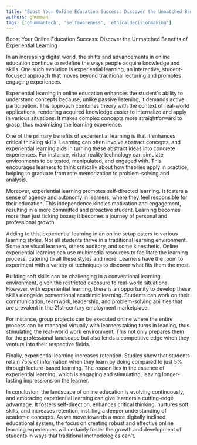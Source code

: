 ```yaml
---
title: "Boost Your Online Education Success: Discover the Unmatched Benefits of Experiential Learning"  # Wrap the title in double quotes
authors: ghumman
tags: ['ghummantech', 'selfawareness', 'ethicaldecisionmaking']
---
```


Boost Your Online Education Success: Discover the Unmatched Benefits of Experiential Learning
<!-- truncate -->

In an increasing digital world, the shifts and advancements in online education continue to redefine the ways people acquire knowledge and skills. One such evolution is experiential learning, an interactive, student-focused approach that moves beyond traditional lecturing and promotes engaging experiences. 

Experiential learning in online education enhances the student's ability to understand concepts because, unlike passive listening, it demands active participation. This approach combines theory with the context of real-world applications, rendering acquired knowledge easier to internalize and apply in various situations. It makes complex concepts more straightforward to grasp, thus maximizing the learning experience.

One of the primary benefits of experiential learning is that it enhances critical thinking skills. Learning can often involve abstract concepts, and experiential learning aids in turning these abstract ideas into concrete experiences. For instance, virtual reality technology can simulate environments to be tested, manipulated, and engaged with. This encourages learners to think critically about how theories apply in practice, helping to graduate from rote memorization to problem-solving and analysis. 

Moreover, experiential learning promotes self-directed learning. It fosters a sense of agency and autonomy in learners, where they feel responsible for their education. This independence kindles motivation and engagement, resulting in a more committed and proactive student. Learning becomes more than just ticking boxes; it becomes a journey of personal and professional growth.

Adding to this, experiential learning in an online setup caters to various learning styles. Not all students thrive in a traditional learning environment. Some are visual learners, others auditory, and some kinesthetic. Online experiential learning can use multimedia resources to facilitate the learning process, catering to all these styles and more. Learners have the room to experiment with a variety of techniques to discover what fits them the most.

Building soft skills can be challenging in a conventional learning environment, given the restricted exposure to real-world situations. However, with experiential learning, there is an opportunity to develop these skills alongside conventional academic learning. Students can work on their communication, teamwork, leadership, and problem-solving abilities that are prevalent in the 21st-century employment marketplace. 

For instance, group projects can be executed online where the entire process can be managed virtually with learners taking turns in leading, thus stimulating the real-world work environment. This not only prepares them for the professional landscape but also lends a competitive edge when they venture into their respective fields.

Finally, experiential learning increases retention. Studies show that students retain 75% of information when they learn by doing compared to just 5% through lecture-based learning. The reason lies in the essence of experiential learning, which is engaging and stimulating, leaving longer-lasting impressions on the learner.

In conclusion, the landscape of online education is evolving continuously, and embracing experiential learning can give learners a cutting-edge advantage. It fosters self-direction, enhances critical thinking, nurtures soft skills, and increases retention, instilling a deeper understanding of academic concepts. As we move towards a more digitally inclined educational system, the focus on creating robust and effective online learning experiences will certainly foster the growth and development of students in ways that traditional methodologies can't.
